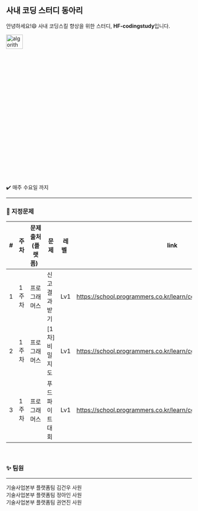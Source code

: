 ## 사내 코딩 스터디 동아리
안녕하세요!:smile: 사내 코딩스킬 향상을 위한 스터디, **HF-codingstudy**입니다.


<img src="https://user-images.githubusercontent.com/75151693/206977896-fcfbce77-6b00-44cb-9aee-37ef6575ddec.png" width="30%" height="10%" title="에스파" alt="algorithm"></img>             

:heavy_check_mark: 매주 수요일 까지

***

### :pushpin: 지정문제


| # | 주차 | 문제 출처(플랫폼)&nbsp;&nbsp; | 문제 | 레벨&nbsp;&nbsp; | link |
|---|---|---|---|---|---|
| 1 | 1주차 | 프로그래머스 | 신고 결과 받기 | Lv1 | https://school.programmers.co.kr/learn/courses/30/lessons/92334 |
| 2 | 1주차 | 프로그래머스 | [1차] 비밀지도 | Lv1 | https://school.programmers.co.kr/learn/courses/30/lessons/17681 |
| 3 | 1주차 | 프로그래머스 | 푸드 파이트 대회 | Lv1 | https://school.programmers.co.kr/learn/courses/30/lessons/134240 |

</br>   

### :sparkles: 팀원
***


기술사업본부 플랫폼팀 김건우 사원   
기술사업본부 플랫폼팀 정아인 사원   
기술사업본부 플랫폼팀 권연진 사원

